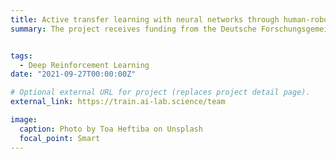 ```yaml
---
title: Active transfer learning with neural networks through human-robot interactions (TRAIN)
summary: The project receives funding from the Deutsche Forschungsgemeinschaft (DFG, German Research Foundation) – No 430054590. I offer support on providing Deep Reinforcement Learning algorithms. #An example of linking directly to an external project website using `external_link`.


tags:
  - Deep Reinforcement Learning
date: "2021-09-27T00:00:00Z"

# Optional external URL for project (replaces project detail page).
external_link: https://train.ai-lab.science/team

image:
  caption: Photo by Toa Heftiba on Unsplash
  focal_point: Smart
---
```

